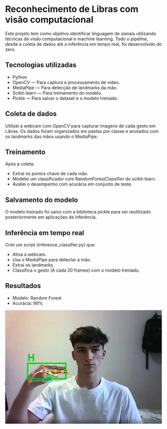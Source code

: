 # Reconhecimento de Libras com visão computacional

Este projeto tem como objetivo identificar linguagem de sianais utilizando técnicas de visão computacional e machine learning. Todo o pipeline, desde a coleta de dados até a inferência em tempo real, foi desenvolvido do zero.

## Tecnologias utilizadas

- Python
- OpenCV — Para captura e processamento de vídeo.
- MediaPipe — Para detecção de landmarks da mão.
- Scikit-learn — Para treinamento do modelo.
- Pickle — Para salvar o dataset e o modelo treinado.

## Coleta de dados

Utilizei a webcam com OpenCV para capturar imagens de cada gesto em Libras. Os dados foram organizados em pastas por classe e anotados com os landmarks das mãos usando o MediaPipe.

## Treinamento

Após a coleta:
- Extraí os pontos chave de cada mão.
- Modelei um classificador com RandomForestClassifier do scikit-learn.
- Avaliei o desempenho com acurácia em conjunto de teste.

## Salvamento do modelo

O modelo treinado foi salvo com a biblioteca pickle para ser reutilizado posteriormente em aplicações de inferência.

## Inferência em tempo real

Criei um script (inference_classifier.py) que:
- Ativa a webcam.
- Usa o MediaPipe para detectar a mão.
- Extrai os landmarks.
- Classifica o gesto (A cada 20 frames) com o modelo treinado.

## Resultados

- Modelo: Random Forest
- Acurácia: 99%

![Inferência](image.png)
